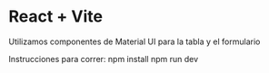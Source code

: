 # React + Vite

Utilizamos componentes de Material UI para la tabla y el formulario

Instrucciones para correr:
npm install
npm run dev
